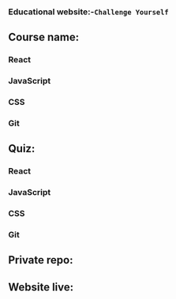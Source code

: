 ### Educational website:-`Challenge Yourself`
## Course name:
### React
### JavaScript
### CSS
### Git
## Quiz:
### React
### JavaScript
### CSS
### Git

## Private repo:
## Website live: